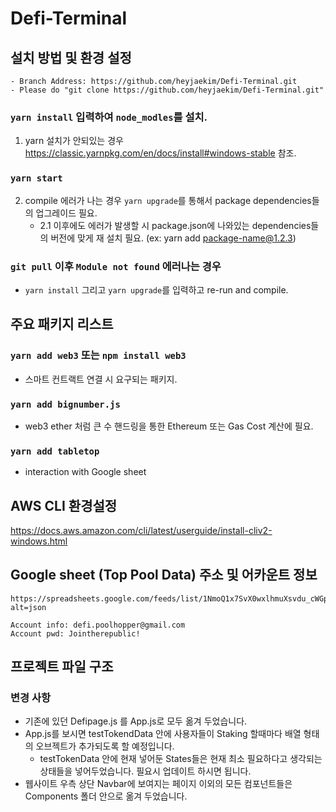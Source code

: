 # Defi-Terminal
 
## 설치 방법 및 환경 설정
    - Branch Address: https://github.com/heyjaekim/Defi-Terminal.git
    - Please do "git clone https://github.com/heyjaekim/Defi-Terminal.git"

### `yarn install` 입력하여 `node_modles`를 설치.
1. yarn 설치가 안되있는 경우 https://classic.yarnpkg.com/en/docs/install#windows-stable 참조.
### `yarn start`
2. compile 에러가 나는 경우 `yarn upgrade`를 통해서 package dependencies들의 업그레이드 필요.
    - 2.1 이후에도 에러가 발생할 시 package.json에 나와있는 dependencies들의 버전에 맞게 재 설치 필요. (ex: yarn add package-name@1.2.3)

### `git pull` 이후 `Module not found` 에러나는 경우
- `yarn install` 그리고 `yarn upgrade`를 입력하고 re-run and compile.

## 주요 패키지 리스트
### `yarn add web3` 또는 `npm install web3`
- 스마트 컨트랙트 연결 시 요구되는 패키지.
### `yarn add bignumber.js`
- web3 ether 처럼 큰 수 핸드링을 통한 Ethereum 또는 Gas Cost 계산에 필요.
### `yarn add tabletop`
- interaction with Google sheet

## AWS CLI 환경설정 
https://docs.aws.amazon.com/cli/latest/userguide/install-cliv2-windows.html

## Google sheet (Top Pool Data) 주소 및 어카운트 정보
    https://spreadsheets.google.com/feeds/list/1NmoQ1x7SvX0wxlhmuXsvdu_cWGpROnTBzqus46v4Oog/od6/public/basic?alt=json

    Account info: defi.poolhopper@gmail.com
    Account pwd: Jointherepublic!

## 프로젝트 파일 구조

### 변경 사항
- 기존에 있던 Defipage.js 를 App.js로 모두 옮겨 두었습니다.
- App.js를 보시면 testTokendData 안에 사용자들이 Staking 할때마다 배열 형태의 오브젝트가 추가되도록 할 예정입니다.
    - testTokenData 안에 현재 넣어둔 States들은 현재 최소 필요하다고 생각되는 상태들을 넣어두었습니다. 필요시 업데이트 하시면 됩니다.
- 웹사이트 우측 상단 Navbar에 보여지는 페이지 이외의 모든 컴포넌트들은 Components 폴더 안으로 옮겨 두었습니다.
